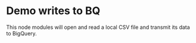 # Demo writes to BQ
This node modules will open and read a local CSV file and transmit its data to BigQuery.